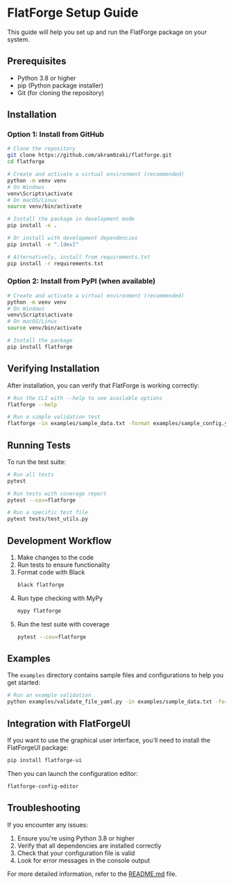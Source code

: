 # FlatForge Setup Guide

This guide will help you set up and run the FlatForge package on your system.

## Prerequisites

- Python 3.8 or higher
- pip (Python package installer)
- Git (for cloning the repository)

## Installation

### Option 1: Install from GitHub

```bash
# Clone the repository
git clone https://github.com/akram0zaki/flatforge.git
cd flatforge

# Create and activate a virtual environment (recommended)
python -m venv venv
# On Windows
venv\Scripts\activate
# On macOS/Linux
source venv/bin/activate

# Install the package in development mode
pip install -e .

# Or install with development dependencies
pip install -e ".[dev]"

# Alternatively, install from requirements.txt
pip install -r requirements.txt
```

### Option 2: Install from PyPI (when available)

```bash
# Create and activate a virtual environment (recommended)
python -m venv venv
# On Windows
venv\Scripts\activate
# On macOS/Linux
source venv/bin/activate

# Install the package
pip install flatforge
```

## Verifying Installation

After installation, you can verify that FlatForge is working correctly:

```bash
# Run the CLI with --help to see available options
flatforge --help

# Run a simple validation test
flatforge -in examples/sample_data.txt -format examples/sample_config.yaml -verbose
```

## Running Tests

To run the test suite:

```bash
# Run all tests
pytest

# Run tests with coverage report
pytest --cov=flatforge

# Run a specific test file
pytest tests/test_utils.py
```

## Development Workflow

1. Make changes to the code
2. Run tests to ensure functionality
3. Format code with Black
   ```bash
   black flatforge
   ```
4. Run type checking with MyPy
   ```bash
   mypy flatforge
   ```
5. Run the test suite with coverage
   ```bash
   pytest --cov=flatforge
   ```

## Examples

The `examples` directory contains sample files and configurations to help you get started:

```bash
# Run an example validation
python examples/validate_file_yaml.py -in examples/sample_data.txt -format examples/sample_config.yaml
```

## Integration with FlatForgeUI

If you want to use the graphical user interface, you'll need to install the FlatForgeUI package:

```bash
pip install flatforge-ui
```

Then you can launch the configuration editor:

```bash
flatforge-config-editor
```

## Troubleshooting

If you encounter any issues:

1. Ensure you're using Python 3.8 or higher
2. Verify that all dependencies are installed correctly
3. Check that your configuration file is valid
4. Look for error messages in the console output

For more detailed information, refer to the [README.md](README.md) file. 